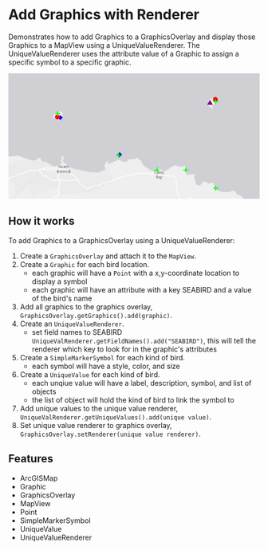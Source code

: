 <h1>Add Graphics with Renderer</h1>

<p>Demonstrates how to add Graphics to a GraphicsOverlay and display those Graphics to a MapView using a UniqueValueRenderer. The UniqueValueRenderer uses the attribute value of a Graphic to assign a specific symbol to a specific graphic. </p>

<p><img src="AddGraphicsWithRenderer.png" alt="" title="" /></p>

<h2>How it works</h2>

<p>To add Graphics to a GraphicsOverlay using a UniqueValueRenderer:</p>

<ol>
  <li>Create a <code>GraphicsOverlay</code> and attach it to the <code>MapView</code>.</li>
  <li>Create a <code>Graphic</code> for each bird location.
    <ul><li>each graphic will have a <code>Point</code> with a x,y-coordinate location to display a symbol</li>
      <li>each graphic will have an attribute with a key SEABIRD and a value of the bird's name</li></ul></li>
  <li>Add all graphics to the graphics overlay, <code>GraphicsOverlay.getGraphics().add(graphic)</code>.</li>
  <li>Create an <code>UniqueValueRenderer</code>.
    <ul><li>set field names to SEABIRD <code>UniqueValRenderer.getFieldNames().add("SEABIRD")</code>, this will tell the renderer which key to look for in the graphic's attributes</li></ul></li>
  <li>Create a <code>SimpleMarkerSymbol</code> for each kind of bird.
    <ul><li>each symbol will have a style, color, and size </li></ul></li>
  <li>Create a <code>UniqueValue</code> for each kind of bird.
    <ul><li>each unqiue value will have a label, description, symbol, and list of objects</li>
      <li>the list of object will hold the kind of bird to link the symbol to</li></ul></li>
  <li>Add unique values to the unique value renderer, <code>UniqueValRenderer.getUniqueValues().add(unique value)</code>.</li>
  <li>Set unique value renderer to graphics overlay, <code>GraphicsOverlay.setRenderer(unique value renderer)</code>.</li>
</ol>

<h2>Features</h2>

<ul>
  <li>ArcGISMap</li>
  <li>Graphic</li>
  <li>GraphicsOverlay</li>
  <li>MapView</li>
  <li>Point</li>
  <li>SimpleMarkerSymbol</li>
  <li>UniqueValue</li>
  <li>UniqueValueRenderer</li>
</ul>
